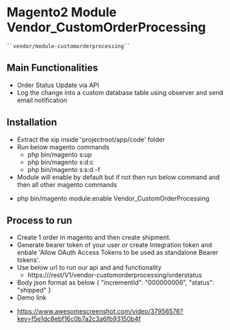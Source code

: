 # Magento2 Module Vendor_CustomOrderProcessing

    ``vendor/module-customorderprocessing``

## Main Functionalities
- Order Status Update via API
- Log the change into a custom database table using observer and send email notification

## Installation
- Extract the xip inside 'projectroot/app/code' folder
- Run below magento commands
  * php bin/magento s:up
  * php bin/magento s:d:c
  * php bin/magento s:s:d -f
- Module will enable by default but if not then run below command and then all other magento commands
 * php bin/magento module:enable Vendor_CustomOrderProcessing


## Process to run
- Create 1 order in magento and then create shipment.
- Generate bearer token of your user or create Integration token and enbale 'Allow OAuth Access Tokens to be used as standalone Bearer tokens'.
- Use below url to run our api and and functionality 
  * https://<!-- Project Url -->/rest/V1/vendor-customorderprocessing/orderstatus
- Body json format as below
   {
    "incrementId": "000000006",
    "status": "shipped"
   }
- Demo link
 * https://www.awesomescreenshot.com/video/37956576?key=f5e1dc8ebf16c0b7a2c3a6fb93150b4f